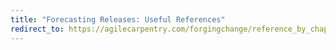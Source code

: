 ```yaml
---
title: "Forecasting Releases: Useful References"
redirect_to: https://agilecarpentry.com/forgingchange/reference_by_chapter/ForecastingReleases/
---
```

